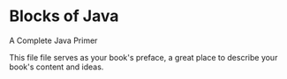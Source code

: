 # Blocks of Java

A Complete Java Primer

This file file serves as your book's preface, a great place to describe your book's content and ideas.

